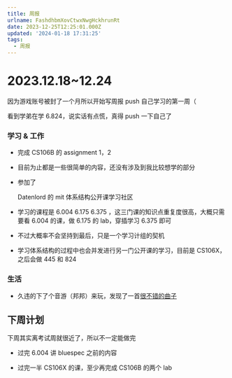 ```yaml
---
title: 周报
urlname: FashdhbmXovCtwxNwgHckhrunRt
date: 2023-12-25T12:25:01.000Z
updated: '2024-01-18 17:31:25'
tags:
  - 周报
---
```

# 2023.12.18~12.24


因为游戏账号被封了一个月所以开始写周报 push 自己学习的第一周（



看到学弟在学 6.824，说实话有点慌，真得 push 一下自己了


### **学习 & 工作**

- 完成 CS106B 的 assignment 1，2


- 目前为止都是一些很简单的内容，还没有涉及到我比较想学的部分


- 参加了



  Datenlord 的 mit 体系结构公开课学习社区


- 学习的课程是 6.004 6.175 6.375 ，这三门课的知识点重复度很高，大概只需要看 6.004 的课，做 6.175 的 lab，穿插学习 6.375 即可

- 不过大概率不会坚持到最后，只是一个学习计组的契机

- 学习体系结构的过程中也会并发进行另一门公开课的学习，目前是 CS106X，之后会做 445 和 824


### **生活**

- 久违的下了个音游（邦邦）来玩，发现了一首[很不错的曲子](https://open.spotify.com/track/0bmJzYti6K65ytyLH6VTMR?si=809fadc6c8b04a47)


## **下周计划**


下周其实离考试周就很近了，所以不一定能做完


- 过完 6.004 讲 bluespec 之前的内容

- 过完一半 CS106X 的课，至少再完成 CS106B 的两个 lab

